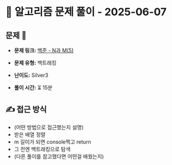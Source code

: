 # 📝 알고리즘 문제 풀이 - 2025-06-07

## 문제 📖

- **문제 링크:** [백준 - N과 M(5)](https://www.acmicpc.net/problem/15654)

- **문제 유형:** 백트래킹

- **난이도:** Silver3

- **풀이 시간:** ⏳ 15분

## ✍ 접근 방식

- (어떤 방법으로 접근했는지 설명)
- 받은 배열 정렬
- m 길이가 되면 console찍고 return
- 그 전엔 백트래킹으로 탐색
- (다른 풀이를 참고했다면 어떤걸 배웠는지)
